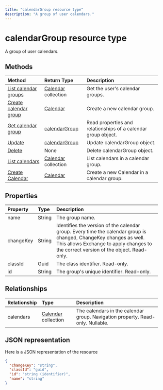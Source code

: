 ---title: "calendarGroup resource type"description: "A group of user calendars."---# calendarGroup resource type

A group of user calendars.

## Methods

| Method                                                      | Return Type                        | Description                                                   |
| :---------------------------------------------------------- | :--------------------------------- | :------------------------------------------------------------ |
| [List calendar groups](../api/user-list-calendargroups.md)  | [Calendar](calendar.md) collection | Get the user's calendar groups.                               |
| [Create calendar group](../api/user-post-calendargroups.md) | [Calendar](calendar.md)            | Create a new calendar group.                                  |
| [Get calendar group](../api/calendargroup-get.md)           | [calendarGroup](calendargroup.md)  | Read properties and relationships of a calendar group object. |
| [Update](../api/calendargroup-update.md)                    | [calendarGroup](calendargroup.md)  | Update calendarGroup object.                                  |
| [Delete](../api/calendargroup-delete.md)                    | None                               | Delete calendarGroup object.                                  |
| [List calendars](../api/calendargroup-list-calendars.md)    | [Calendar](calendar.md) collection | List calendars in a calendar group.                           |
| [Create Calendar](../api/calendargroup-post-calendars.md)   | [Calendar](calendar.md)            | Create a new Calendar in a calendar group.                    |

## Properties

| Property  | Type   | Description                                                                                                                                                                                               |
| :-------- | :----- | :-------------------------------------------------------------------------------------------------------------------------------------------------------------------------------------------------------- |
| name      | String | The group name.                                                                                                                                                                                           |
| changeKey | String | Identifies the version of the calendar group. Every time the calendar group is changed, ChangeKey changes as well. This allows Exchange to apply changes to the correct version of the object. Read-only. |
| classId   | Guid   | The class identifier. Read-only.                                                                                                                                                                          |
| id        | String | The group's unique identifier. Read-only.                                                                                                                                                                 |

## Relationships

| Relationship | Type                               | Description                                                                    |
| :----------- | :--------------------------------- | :----------------------------------------------------------------------------- |
| calendars    | [Calendar](calendar.md) collection | The calendars in the calendar group. Navigation property. Read-only. Nullable. |

## JSON representation

Here is a JSON representation of the resource

<!--{
  "blockType": "resource",
  "optionalProperties": [
    "calendars"
  ],
  "keyProperty": "id",
  "baseType": "microsoft.graph.entity",
  "@odata.type": "microsoft.graph.calendarGroup",
  "@odata.annotations": [
    {
      "property": "calendars",
      "capabilities": {
        "changeTracking": false,
        "expandable": false,
        "navigability": "single",
        "searchable": false
      }
    }
  ]
}-->

```json
{
  "changeKey": "string",
  "classId": "guid",
  "id": "string (identifier)",
  "name": "string"
}
```

<!-- uuid: 8fcb5dbc-d5aa-4681-8e31-b001d5168d79
2015-10-25 14:57:30 UTC -->

<!-- {
  "type": "#page.annotation",
  "description": "calendarGroup resource",
  "keywords": "",
  "section": "documentation",
  "tocPath": ""
}-->
